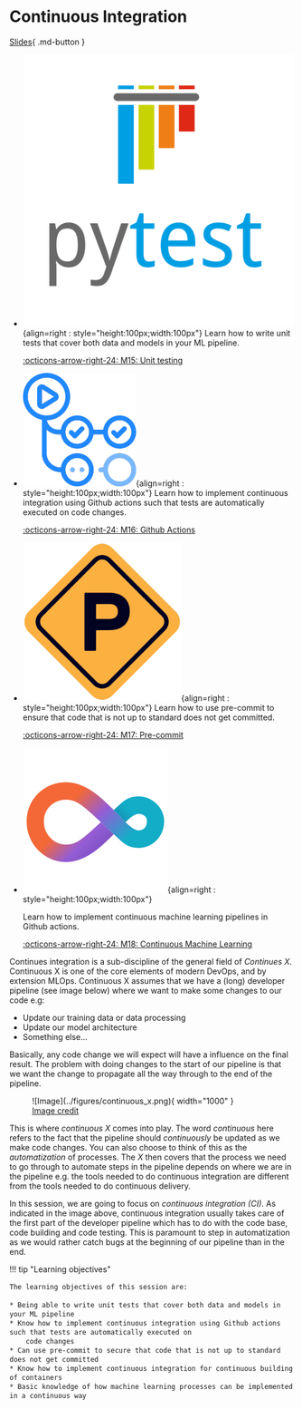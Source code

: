 # Continuous Integration

[Slides](../slides/ContinuousIntegration.pdf){ .md-button }

<div class="grid cards" markdown>

- ![](../figures/icons/pytest.png){align=right : style="height:100px;width:100px"}
    Learn how to write unit tests that cover both data and models in your ML pipeline.

    [:octicons-arrow-right-24: M15: Unit testing](unittesting.md)

- ![](../figures/icons/actions.png){align=right : style="height:100px;width:100px"}
    Learn how to implement continuous integration using Github actions such that tests are automatically executed on
    code changes.

    [:octicons-arrow-right-24: M16: Github Actions](github_actions.md)

- ![](../figures/icons/precommit.png){align=right : style="height:100px;width:100px"}
    Learn how to use pre-commit to ensure that code that is not up to standard does not get committed.

    [:octicons-arrow-right-24: M17: Pre-commit](pre_commit.md)

- ![](../figures/icons/cml.png){align=right : style="height:100px;width:100px"}

    Learn how to implement continuous machine learning pipelines in Github actions.

    [:octicons-arrow-right-24: M18: Continuous Machine Learning](cml.md)

</div>

Continues integration is a sub-discipline of the general field of *Continues X*. Continuous X is one of the core
elements of modern DevOps, and by extension MLOps. Continuous X assumes that we have a (long) developer pipeline
(see image below) where we want to make some changes to our code e.g:

- Update our training data or data processing
- Update our model architecture
- Something else...

Basically, any code change we will expect will have a influence on the final result. The problem with
doing changes to the start of our pipeline is that we want the change to propagate all the way through
to the end of the pipeline.

<figure markdown>
![Image](../figures/continuous_x.png){ width="1000" }
<figcaption>
<a href="https://faun.pub/most-popular-ci-cd-pipelines-and-tools-ccfdce429867"> Image credit </a>
</figcaption>
</figure>

This is where *continuous X* comes into play. The word *continuous* here refers to the fact that the
pipeline should *continuously* be updated as we make code changes. You can also choose to think of this as the
*automatization* of processes. The *X* then covers that the process we need to go through to
automate steps in the pipeline depends on where we are in the pipeline e.g. the tools needed to
do continuous integration are different from the tools needed to do continuous delivery.

In this session, we are going to focus on *continuous integration (CI)*. As indicated in the image above, continuous
integration usually takes care of the first part of the developer pipeline which has to do with the code base, code
building and code testing. This is paramount to step in automatization as we would rather catch bugs at the beginning
of our pipeline than in the end.

!!! tip "Learning objectives"

    The learning objectives of this session are:

    * Being able to write unit tests that cover both data and models in your ML pipeline
    * Know how to implement continuous integration using Github actions such that tests are automatically executed on
        code changes
    * Can use pre-commit to secure that code that is not up to standard does not get committed
    * Know how to implement continuous integration for continuous building of containers
    * Basic knowledge of how machine learning processes can be implemented in a continuous way
